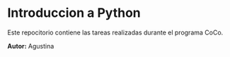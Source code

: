 # Introduccion a Python

Este repocitorio contiene las tareas realizadas durante el programa CoCo.

**Autor:** Agustina
